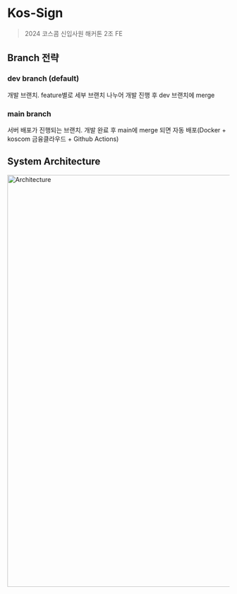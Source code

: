 # Kos-Sign
> 2024 코스콤 신입사원 해커톤 2조 FE

## Branch 전략
### dev branch (default)
개발 브랜치. feature별로 세부 브랜치 나누어 개발 진행 후 dev 브랜치에 merge
### main branch
서버 배포가 진행되는 브랜치. 개발 완료 후 main에 merge 되면 자동 배포(Docker + koscom 금융클라우드 + Github Actions)

## System Architecture
<img width="931" alt="Architecture" src="https://github.com/2024-koscom-hackathon/team2-fe/assets/77184523/99b3250e-3460-421d-9278-50742c47e426">
